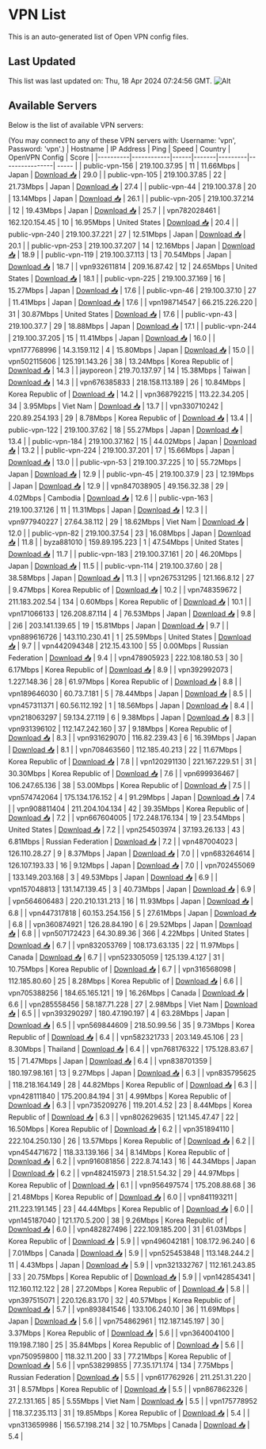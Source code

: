 # VPN List

This is an auto-generated list of Open VPN config files.

## Last Updated

This list was last updated on: Thu, 18 Apr 2024 07:24:56 GMT.
![Alt](https://repobeats.axiom.co/api/embed/186b98318ef1479477931607c1ad7d823f12451f.svg "Repobeats analytics image")

## Available Servers

Below is the list of available VPN servers:

(You may connect to any of these VPN servers with: Username: 'vpn', Password: 'vpn'.)
| Hostname | IP Address | Ping | Speed | Country | OpenVPN Config | Score |
|----------|------------|------|-------|---------|----------------| ----- |
| public-vpn-156 | 219.100.37.95 | 11 | 11.66Mbps | Japan | [Download 📥](./configs/server_0_JP.ovpn) | 29.0 |
| public-vpn-105 | 219.100.37.85 | 22 | 21.73Mbps | Japan | [Download 📥](./configs/server_1_JP.ovpn) | 27.4 |
| public-vpn-44 | 219.100.37.8 | 20 | 13.14Mbps | Japan | [Download 📥](./configs/server_2_JP.ovpn) | 26.1 |
| public-vpn-205 | 219.100.37.214 | 12 | 19.43Mbps | Japan | [Download 📥](./configs/server_3_JP.ovpn) | 25.7 |
| vpn782028461 | 162.120.154.45 | 10 | 16.95Mbps | United States | [Download 📥](./configs/server_4_US.ovpn) | 20.4 |
| public-vpn-240 | 219.100.37.221 | 27 | 12.51Mbps | Japan | [Download 📥](./configs/server_5_JP.ovpn) | 20.1 |
| public-vpn-253 | 219.100.37.207 | 14 | 12.16Mbps | Japan | [Download 📥](./configs/server_6_JP.ovpn) | 18.9 |
| public-vpn-119 | 219.100.37.113 | 13 | 70.54Mbps | Japan | [Download 📥](./configs/server_7_JP.ovpn) | 18.7 |
| vpn932611814 | 209.16.87.42 | 12 | 24.65Mbps | United States | [Download 📥](./configs/server_8_US.ovpn) | 18.1 |
| public-vpn-225 | 219.100.37.169 | 16 | 15.27Mbps | Japan | [Download 📥](./configs/server_9_JP.ovpn) | 17.6 |
| public-vpn-46 | 219.100.37.10 | 27 | 11.41Mbps | Japan | [Download 📥](./configs/server_10_JP.ovpn) | 17.6 |
| vpn198714547 | 66.215.226.220 | 31 | 30.87Mbps | United States | [Download 📥](./configs/server_11_US.ovpn) | 17.6 |
| public-vpn-43 | 219.100.37.7 | 29 | 18.88Mbps | Japan | [Download 📥](./configs/server_12_JP.ovpn) | 17.1 |
| public-vpn-244 | 219.100.37.205 | 15 | 11.41Mbps | Japan | [Download 📥](./configs/server_13_JP.ovpn) | 16.0 |
| vpn177768996 | 14.3.159.112 | 4 | 15.80Mbps | Japan | [Download 📥](./configs/server_14_JP.ovpn) | 15.0 |
| vpn502115606 | 125.191.143.26 | 38 | 13.24Mbps | Korea Republic of | [Download 📥](./configs/server_15_KR.ovpn) | 14.3 |
| jayporeon | 219.70.137.97 | 14 | 15.38Mbps | Taiwan | [Download 📥](./configs/server_16_TW.ovpn) | 14.3 |
| vpn676385833 | 218.158.113.189 | 26 | 10.84Mbps | Korea Republic of | [Download 📥](./configs/server_17_KR.ovpn) | 14.2 |
| vpn368792215 | 113.22.34.205 | 34 | 3.95Mbps | Viet Nam | [Download 📥](./configs/server_18_VN.ovpn) | 13.7 |
| vpn330710242 | 220.89.254.193 | 29 | 8.78Mbps | Korea Republic of | [Download 📥](./configs/server_19_KR.ovpn) | 13.4 |
| public-vpn-122 | 219.100.37.62 | 18 | 55.27Mbps | Japan | [Download 📥](./configs/server_20_JP.ovpn) | 13.4 |
| public-vpn-184 | 219.100.37.162 | 15 | 44.02Mbps | Japan | [Download 📥](./configs/server_21_JP.ovpn) | 13.2 |
| public-vpn-224 | 219.100.37.201 | 17 | 15.66Mbps | Japan | [Download 📥](./configs/server_22_JP.ovpn) | 13.0 |
| public-vpn-53 | 219.100.37.225 | 10 | 55.72Mbps | Japan | [Download 📥](./configs/server_23_JP.ovpn) | 12.9 |
| public-vpn-45 | 219.100.37.9 | 23 | 12.19Mbps | Japan | [Download 📥](./configs/server_24_JP.ovpn) | 12.9 |
| vpn847038905 | 49.156.32.38 | 29 | 4.02Mbps | Cambodia | [Download 📥](./configs/server_25_KH.ovpn) | 12.6 |
| public-vpn-163 | 219.100.37.126 | 11 | 11.31Mbps | Japan | [Download 📥](./configs/server_26_JP.ovpn) | 12.3 |
| vpn977940227 | 27.64.38.112 | 29 | 18.62Mbps | Viet Nam | [Download 📥](./configs/server_27_VN.ovpn) | 12.0 |
| public-vpn-82 | 219.100.37.54 | 23 | 16.08Mbps | Japan | [Download 📥](./configs/server_28_JP.ovpn) | 11.8 |
| byza881010 | 159.89.195.223 | 1 | 47.54Mbps | United States | [Download 📥](./configs/server_29_US.ovpn) | 11.7 |
| public-vpn-183 | 219.100.37.161 | 20 | 46.20Mbps | Japan | [Download 📥](./configs/server_30_JP.ovpn) | 11.5 |
| public-vpn-114 | 219.100.37.60 | 28 | 38.58Mbps | Japan | [Download 📥](./configs/server_31_JP.ovpn) | 11.3 |
| vpn267531295 | 121.166.8.12 | 27 | 9.47Mbps | Korea Republic of | [Download 📥](./configs/server_32_KR.ovpn) | 10.2 |
| vpn748359672 | 211.183.202.54 | 134 | 0.60Mbps | Korea Republic of | [Download 📥](./configs/server_33_KR.ovpn) | 10.1 |
| vpn171066133 | 126.208.87.114 | 4 | 76.53Mbps | Japan | [Download 📥](./configs/server_34_JP.ovpn) | 9.8 |
| 2i6 | 203.141.139.65 | 19 | 15.81Mbps | Japan | [Download 📥](./configs/server_35_JP.ovpn) | 9.7 |
| vpn889616726 | 143.110.230.41 | 1 | 25.59Mbps | United States | [Download 📥](./configs/server_36_US.ovpn) | 9.7 |
| vpn442094348 | 212.15.43.100 | 55 | 0.00Mbps | Russian Federation | [Download 📥](./configs/server_37_RU.ovpn) | 9.4 |
| vpn478905923 | 222.108.180.53 | 30 | 6.17Mbps | Korea Republic of | [Download 📥](./configs/server_38_KR.ovpn) | 8.9 |
| vpn392992073 | 1.227.148.36 | 28 | 61.97Mbps | Korea Republic of | [Download 📥](./configs/server_39_KR.ovpn) | 8.8 |
| vpn189646030 | 60.73.7.181 | 5 | 78.44Mbps | Japan | [Download 📥](./configs/server_40_JP.ovpn) | 8.5 |
| vpn457311371 | 60.56.112.192 | 1 | 18.56Mbps | Japan | [Download 📥](./configs/server_41_JP.ovpn) | 8.4 |
| vpn218063297 | 59.134.27.119 | 6 | 9.38Mbps | Japan | [Download 📥](./configs/server_42_JP.ovpn) | 8.3 |
| vpn931396102 | 112.147.242.160 | 37 | 9.18Mbps | Korea Republic of | [Download 📥](./configs/server_43_KR.ovpn) | 8.3 |
| vpn931629070 | 116.82.239.43 | 6 | 16.39Mbps | Japan | [Download 📥](./configs/server_44_JP.ovpn) | 8.1 |
| vpn708463560 | 112.185.40.213 | 22 | 11.67Mbps | Korea Republic of | [Download 📥](./configs/server_45_KR.ovpn) | 7.8 |
| vpn120291130 | 221.167.229.51 | 31 | 30.30Mbps | Korea Republic of | [Download 📥](./configs/server_46_KR.ovpn) | 7.6 |
| vpn699936467 | 106.247.65.136 | 38 | 53.00Mbps | Korea Republic of | [Download 📥](./configs/server_47_KR.ovpn) | 7.5 |
| vpn574742064 | 175.134.176.152 | 4 | 91.29Mbps | Japan | [Download 📥](./configs/server_48_JP.ovpn) | 7.4 |
| vpn908811404 | 211.204.104.134 | 42 | 39.35Mbps | Korea Republic of | [Download 📥](./configs/server_49_KR.ovpn) | 7.2 |
| vpn667604005 | 172.248.176.134 | 19 | 23.54Mbps | United States | [Download 📥](./configs/server_50_US.ovpn) | 7.2 |
| vpn254503974 | 37.193.26.133 | 43 | 6.81Mbps | Russian Federation | [Download 📥](./configs/server_51_RU.ovpn) | 7.2 |
| vpn487004023 | 126.110.28.27 | 9 | 8.37Mbps | Japan | [Download 📥](./configs/server_52_JP.ovpn) | 7.0 |
| vpn683264614 | 126.107.193.33 | 16 | 9.12Mbps | Japan | [Download 📥](./configs/server_53_JP.ovpn) | 7.0 |
| vpn702455069 | 133.149.203.168 | 3 | 49.53Mbps | Japan | [Download 📥](./configs/server_54_JP.ovpn) | 6.9 |
| vpn157048813 | 131.147.139.45 | 3 | 40.73Mbps | Japan | [Download 📥](./configs/server_55_JP.ovpn) | 6.9 |
| vpn564606483 | 220.210.131.213 | 16 | 11.93Mbps | Japan | [Download 📥](./configs/server_56_JP.ovpn) | 6.8 |
| vpn447317818 | 60.153.254.156 | 5 | 27.61Mbps | Japan | [Download 📥](./configs/server_57_JP.ovpn) | 6.8 |
| vpn360874921 | 126.28.84.190 | 6 | 29.52Mbps | Japan | [Download 📥](./configs/server_58_JP.ovpn) | 6.8 |
| vpn507172423 | 64.30.89.36 | 366 | 4.22Mbps | United States | [Download 📥](./configs/server_59_US.ovpn) | 6.7 |
| vpn832053769 | 108.173.63.135 | 22 | 11.97Mbps | Canada | [Download 📥](./configs/server_60_CA.ovpn) | 6.7 |
| vpn523305059 | 125.139.4.127 | 31 | 10.75Mbps | Korea Republic of | [Download 📥](./configs/server_61_KR.ovpn) | 6.7 |
| vpn316568098 | 112.185.80.60 | 25 | 8.28Mbps | Korea Republic of | [Download 📥](./configs/server_62_KR.ovpn) | 6.6 |
| vpn705388256 | 184.65.165.121 | 19 | 16.26Mbps | Canada | [Download 📥](./configs/server_63_CA.ovpn) | 6.6 |
| vpn285558456 | 58.187.71.228 | 27 | 2.98Mbps | Viet Nam | [Download 📥](./configs/server_64_VN.ovpn) | 6.5 |
| vpn393290297 | 180.47.190.197 | 4 | 63.28Mbps | Japan | [Download 📥](./configs/server_65_JP.ovpn) | 6.5 |
| vpn569844609 | 218.50.99.56 | 35 | 9.73Mbps | Korea Republic of | [Download 📥](./configs/server_66_KR.ovpn) | 6.4 |
| vpn582321733 | 203.149.45.106 | 23 | 8.30Mbps | Thailand | [Download 📥](./configs/server_67_TH.ovpn) | 6.4 |
| vpn768176322 | 175.128.83.67 | 15 | 71.47Mbps | Japan | [Download 📥](./configs/server_68_JP.ovpn) | 6.4 |
| vpn838701359 | 180.197.98.161 | 13 | 9.27Mbps | Japan | [Download 📥](./configs/server_69_JP.ovpn) | 6.3 |
| vpn835795625 | 118.218.164.149 | 28 | 44.82Mbps | Korea Republic of | [Download 📥](./configs/server_70_KR.ovpn) | 6.3 |
| vpn428111840 | 175.200.84.194 | 31 | 4.99Mbps | Korea Republic of | [Download 📥](./configs/server_71_KR.ovpn) | 6.3 |
| vpn735209276 | 119.201.4.52 | 23 | 8.44Mbps | Korea Republic of | [Download 📥](./configs/server_72_KR.ovpn) | 6.3 |
| vpn802629635 | 121.145.47.47 | 22 | 16.50Mbps | Korea Republic of | [Download 📥](./configs/server_73_KR.ovpn) | 6.2 |
| vpn351894110 | 222.104.250.130 | 26 | 13.57Mbps | Korea Republic of | [Download 📥](./configs/server_74_KR.ovpn) | 6.2 |
| vpn454471672 | 118.33.139.166 | 34 | 8.14Mbps | Korea Republic of | [Download 📥](./configs/server_75_KR.ovpn) | 6.2 |
| vpn916081856 | 222.8.74.143 | 16 | 44.34Mbps | Japan | [Download 📥](./configs/server_76_JP.ovpn) | 6.2 |
| vpn482415973 | 218.51.54.32 | 29 | 44.97Mbps | Korea Republic of | [Download 📥](./configs/server_77_KR.ovpn) | 6.1 |
| vpn956497574 | 175.208.88.68 | 36 | 21.48Mbps | Korea Republic of | [Download 📥](./configs/server_78_KR.ovpn) | 6.0 |
| vpn841193211 | 211.223.191.145 | 23 | 44.44Mbps | Korea Republic of | [Download 📥](./configs/server_79_KR.ovpn) | 6.0 |
| vpn145187040 | 121.170.5.200 | 38 | 9.26Mbps | Korea Republic of | [Download 📥](./configs/server_80_KR.ovpn) | 6.0 |
| vpn482827496 | 222.109.185.200 | 31 | 61.03Mbps | Korea Republic of | [Download 📥](./configs/server_81_KR.ovpn) | 5.9 |
| vpn496042181 | 108.172.96.240 | 6 | 7.01Mbps | Canada | [Download 📥](./configs/server_82_CA.ovpn) | 5.9 |
| vpn525453848 | 113.148.244.2 | 11 | 4.43Mbps | Japan | [Download 📥](./configs/server_83_JP.ovpn) | 5.9 |
| vpn321332767 | 112.161.243.85 | 33 | 20.75Mbps | Korea Republic of | [Download 📥](./configs/server_84_KR.ovpn) | 5.9 |
| vpn142854341 | 112.160.112.122 | 28 | 27.20Mbps | Korea Republic of | [Download 📥](./configs/server_85_KR.ovpn) | 5.8 |
| vpn397515071 | 220.126.83.170 | 32 | 40.57Mbps | Korea Republic of | [Download 📥](./configs/server_86_KR.ovpn) | 5.7 |
| vpn893841546 | 133.106.240.10 | 36 | 11.69Mbps | Japan | [Download 📥](./configs/server_87_JP.ovpn) | 5.6 |
| vpn754862961 | 112.187.145.197 | 30 | 3.37Mbps | Korea Republic of | [Download 📥](./configs/server_88_KR.ovpn) | 5.6 |
| vpn364004100 | 119.198.7.180 | 25 | 35.84Mbps | Korea Republic of | [Download 📥](./configs/server_89_KR.ovpn) | 5.6 |
| vpn750959800 | 118.32.11.200 | 33 | 77.21Mbps | Korea Republic of | [Download 📥](./configs/server_90_KR.ovpn) | 5.6 |
| vpn538299855 | 77.35.171.174 | 134 | 7.75Mbps | Russian Federation | [Download 📥](./configs/server_91_RU.ovpn) | 5.5 |
| vpn617762926 | 211.251.31.220 | 31 | 8.57Mbps | Korea Republic of | [Download 📥](./configs/server_92_KR.ovpn) | 5.5 |
| vpn867862326 | 27.2.131.165 | 85 | 5.55Mbps | Viet Nam | [Download 📥](./configs/server_93_VN.ovpn) | 5.5 |
| vpn175778952 | 118.37.235.113 | 31 | 19.85Mbps | Korea Republic of | [Download 📥](./configs/server_94_KR.ovpn) | 5.4 |
| vpn313659986 | 156.57.198.214 | 32 | 10.75Mbps | Canada | [Download 📥](./configs/server_95_CA.ovpn) | 5.4 |
